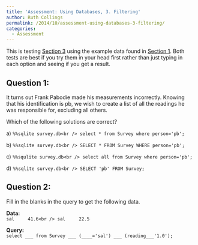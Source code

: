 ```yaml
---
title: 'Assessment: Using Databases, 3. Filtering'
author: Ruth Collings
permalink: /2014/10/assessment-using-databases-3-filtering/
categories:
  - Assessment
---
```

This is testing [Section 3][1] using the example data found in [Section 1][2]. Both tests are best if you try them in your head first rather than just typing in each option and seeing if you get a result.

## Question 1:

It turns out Frank Pabodie made his measurements incorrectly. Knowing that his identification is pb, we wish to create a list of all the readings he was responsible for, excluding all others.

Which of the following solutions are correct?

a) `%%sqlite survey.db<br />
select * from Survey where person='pb';`

b) `%%sqlite survey.db<br />
SELECT * FROM Survey WHERE person='pb';`

c) `%%squlite survey.db<br />
select all from Survey where person='pb';`

d) `%%sqlite survey.db<br />
SELECT 'pb' FROM Survey;`

## Question 2:

Fill in the blanks in the query to get the following data.

**Data:**  
`sal     41.6<br />
sal     22.5`

**Query:**  
`select ___ from Survey ___ (____='sal') ___ (reading___'1.0');`

 [1]: http://www.software-carpentry.org/v5/novice/sql/03-filter.html
 [2]: http://www.software-carpentry.org/v5/novice/sql/01-select.html
